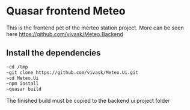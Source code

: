 # Quasar frontend Meteo

This is the frontend pet of the merteo station project.
More can be seen here https://github.com/vivask/Meteo.Backend

## Install the dependencies

```sh
~cd /tmp
~git clone https://github.com/vivask/Meteo.Ui.git
~cd Meteo.Ui
~npm install
~quasar build
```

The finished build must be copied to the backend ui project folder
